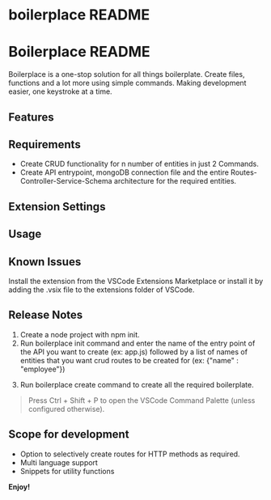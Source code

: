 # boilerplace README

# Boilerplace README

Boilerplace is a one-stop solution for all things boilerplate. Create files, functions and a lot more using simple commands. Making development easier, one keystroke at a time.

## Features

## Requirements

- Create CRUD functionality for n number of entities in just 2 Commands.
- Create API entrypoint, mongoDB connection file and the entire Routes-Controller-Service-Schema architecture for the required entities.

## Extension Settings

## Usage

## Known Issues

Install the extension from the VSCode Extensions Marketplace or install it by adding the .vsix file to the extensions folder of VSCode.

## Release Notes

1. Create a node project with npm init.
2. Run boilerplace init command and enter the name of the entry point of the API you want to create (ex: app.js) followed by a list of names of entities that you want crud routes to be created for (ex: {"name" : "employee"})

3) Run boilerplace create command to create all the required boilerplate.

> Press Ctrl + Shift + P to open the VSCode Command Palette (unless configured otherwise).

## Scope for development

- Option to selectively create routes for HTTP methods as required.
- Multi language support
- Snippets for utility functions

**Enjoy!**
